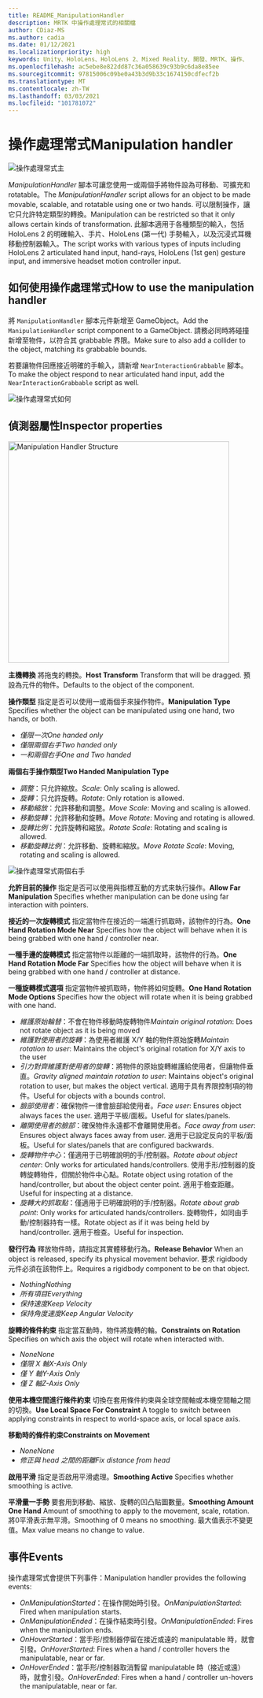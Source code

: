 ```yaml
---
title: README_ManipulationHandler
description: MRTK 中操作處理常式的相關檔
author: CDiaz-MS
ms.author: cadia
ms.date: 01/12/2021
ms.localizationpriority: high
keywords: Unity、HoloLens、HoloLens 2、Mixed Reality、開發、MRTK、操作、
ms.openlocfilehash: ac5ebe8e822dd87c36a058639c93b9c6da8e85ee
ms.sourcegitcommit: 97815006c09be0a43b3d9b33c1674150cdfecf2b
ms.translationtype: MT
ms.contentlocale: zh-TW
ms.lasthandoff: 03/03/2021
ms.locfileid: "101781072"
---
```

# <a name="manipulation-handler"></a><span data-ttu-id="65544-104">操作處理常式</span><span class="sxs-lookup"><span data-stu-id="65544-104">Manipulation handler</span></span>

![操作處理常式主](Images/ManipulationHandler/MRTK_Manipulation_Main.png)

<span data-ttu-id="65544-106">*ManipulationHandler* 腳本可讓您使用一或兩個手將物件設為可移動、可擴充和 rotatable。</span><span class="sxs-lookup"><span data-stu-id="65544-106">The *ManipulationHandler* script allows for an object to be made movable, scalable, and rotatable using one or two hands.</span></span> <span data-ttu-id="65544-107">可以限制操作，讓它只允許特定類型的轉換。</span><span class="sxs-lookup"><span data-stu-id="65544-107">Manipulation can be restricted so that it only allows certain kinds of transformation.</span></span> <span data-ttu-id="65544-108">此腳本適用于各種類型的輸入，包括 HoloLens 2 的明確輸入、手片、HoloLens (第一代) 手勢輸入，以及沉浸式耳機移動控制器輸入。</span><span class="sxs-lookup"><span data-stu-id="65544-108">The script works with various types of inputs including HoloLens 2 articulated hand input, hand-rays, HoloLens (1st gen) gesture input, and immersive headset motion controller input.</span></span>

## <a name="how-to-use-the-manipulation-handler"></a><span data-ttu-id="65544-109">如何使用操作處理常式</span><span class="sxs-lookup"><span data-stu-id="65544-109">How to use the manipulation handler</span></span>

<span data-ttu-id="65544-110">將 `ManipulationHandler` 腳本元件新增至 GameObject。</span><span class="sxs-lookup"><span data-stu-id="65544-110">Add the `ManipulationHandler` script component to a GameObject.</span></span> <span data-ttu-id="65544-111">請務必同時將碰撞新增至物件，以符合其 grabbable 界限。</span><span class="sxs-lookup"><span data-stu-id="65544-111">Make sure to also add a collider to the object, matching its grabbable bounds.</span></span>

<span data-ttu-id="65544-112">若要讓物件回應接近明確的手輸入，請新增 `NearInteractionGrabbable` 腳本。</span><span class="sxs-lookup"><span data-stu-id="65544-112">To make the object respond to near articulated hand input, add the `NearInteractionGrabbable` script as well.</span></span>

![操作處理常式如何](Images/ManipulationHandler/MRTK_ManipulationHandler_Howto.png)

## <a name="inspector-properties"></a><span data-ttu-id="65544-114">偵測器屬性</span><span class="sxs-lookup"><span data-stu-id="65544-114">Inspector properties</span></span>

<img src="Images/ManipulationHandler/MRTK_ManipulationHandler_Structure.png" width="450" alt="Manipulation Handler Structure">

<span data-ttu-id="65544-115">**主機轉換** 將拖曳的轉換。</span><span class="sxs-lookup"><span data-stu-id="65544-115">**Host Transform** Transform that will be dragged.</span></span> <span data-ttu-id="65544-116">預設為元件的物件。</span><span class="sxs-lookup"><span data-stu-id="65544-116">Defaults to the object of the component.</span></span>

<span data-ttu-id="65544-117">**操作類型** 指定是否可以使用一或兩個手來操作物件。</span><span class="sxs-lookup"><span data-stu-id="65544-117">**Manipulation Type** Specifies whether the object can be manipulated using one hand, two hands, or both.</span></span>

* <span data-ttu-id="65544-118">*僅限一次*</span><span class="sxs-lookup"><span data-stu-id="65544-118">*One handed only*</span></span>
* <span data-ttu-id="65544-119">*僅限兩個右手*</span><span class="sxs-lookup"><span data-stu-id="65544-119">*Two handed only*</span></span>
* <span data-ttu-id="65544-120">*一和兩個右手*</span><span class="sxs-lookup"><span data-stu-id="65544-120">*One and Two handed*</span></span>

<span data-ttu-id="65544-121">**兩個右手操作類型**</span><span class="sxs-lookup"><span data-stu-id="65544-121">**Two Handed Manipulation Type**</span></span>

* <span data-ttu-id="65544-122">*調整*：只允許縮放。</span><span class="sxs-lookup"><span data-stu-id="65544-122">*Scale*: Only scaling is allowed.</span></span>
* <span data-ttu-id="65544-123">*旋轉*：只允許旋轉。</span><span class="sxs-lookup"><span data-stu-id="65544-123">*Rotate*: Only rotation is allowed.</span></span>
* <span data-ttu-id="65544-124">*移動縮放*：允許移動和調整。</span><span class="sxs-lookup"><span data-stu-id="65544-124">*Move Scale*: Moving and scaling is allowed.</span></span>
* <span data-ttu-id="65544-125">*移動旋轉*：允許移動和旋轉。</span><span class="sxs-lookup"><span data-stu-id="65544-125">*Move Rotate*: Moving and rotating is allowed.</span></span>
* <span data-ttu-id="65544-126">*旋轉比例*：允許旋轉和縮放。</span><span class="sxs-lookup"><span data-stu-id="65544-126">*Rotate Scale*: Rotating and scaling is allowed.</span></span>
* <span data-ttu-id="65544-127">*移動旋轉比例*：允許移動、旋轉和縮放。</span><span class="sxs-lookup"><span data-stu-id="65544-127">*Move Rotate Scale*: Moving, rotating and scaling is allowed.</span></span>

![操作處理常式兩個右手](Images/ManipulationHandler/MRTK_ManipulationHandler_TwoHanded.jpg)

<span data-ttu-id="65544-129">**允許目前的操作** 指定是否可以使用與指標互動的方式來執行操作。</span><span class="sxs-lookup"><span data-stu-id="65544-129">**Allow Far Manipulation** Specifies whether manipulation can be done using far interaction with pointers.</span></span>

<span data-ttu-id="65544-130">**接近的一次旋轉模式** 指定當物件在接近的一端進行抓取時，該物件的行為。</span><span class="sxs-lookup"><span data-stu-id="65544-130">**One Hand Rotation Mode Near** Specifies how the object will behave when it is being grabbed with one hand / controller near.</span></span>

<span data-ttu-id="65544-131">**一種手邊的旋轉模式** 指定當物件以距離的一端抓取時，該物件的行為。</span><span class="sxs-lookup"><span data-stu-id="65544-131">**One Hand Rotation Mode Far** Specifies how the object will behave when it is being grabbed with one hand / controller at distance.</span></span>

<span data-ttu-id="65544-132">**一種旋轉模式選項** 指定當物件被抓取時，物件將如何旋轉。</span><span class="sxs-lookup"><span data-stu-id="65544-132">**One Hand Rotation Mode Options** Specifies how the object will rotate when it is being grabbed with one hand.</span></span>

* <span data-ttu-id="65544-133">*維護原始輪替*：不會在物件移動時旋轉物件</span><span class="sxs-lookup"><span data-stu-id="65544-133">*Maintain original rotation*: Does not rotate object as it is being moved</span></span>
* <span data-ttu-id="65544-134">*維護對使用者的旋轉*：為使用者維護 X/Y 軸的物件原始旋轉</span><span class="sxs-lookup"><span data-stu-id="65544-134">*Maintain rotation to user*: Maintains the object's original rotation for X/Y axis to the user</span></span>
* <span data-ttu-id="65544-135">*引力對齊維護對使用者的旋轉*：將物件的原始旋轉維護給使用者，但讓物件垂直。</span><span class="sxs-lookup"><span data-stu-id="65544-135">*Gravity aligned maintain rotation to user*: Maintains object's original rotation to user, but makes the object vertical.</span></span> <span data-ttu-id="65544-136">適用于具有界限控制項的物件。</span><span class="sxs-lookup"><span data-stu-id="65544-136">Useful for objects with a bounds control.</span></span>
* <span data-ttu-id="65544-137">*臉部使用者*：確保物件一律會臉部給使用者。</span><span class="sxs-lookup"><span data-stu-id="65544-137">*Face user*: Ensures object always faces the user.</span></span> <span data-ttu-id="65544-138">適用于平板/面板。</span><span class="sxs-lookup"><span data-stu-id="65544-138">Useful for slates/panels.</span></span>
* <span data-ttu-id="65544-139">*離開使用者的臉部*：確保物件永遠都不會離開使用者。</span><span class="sxs-lookup"><span data-stu-id="65544-139">*Face away from user*: Ensures object always faces away from user.</span></span> <span data-ttu-id="65544-140">適用于已設定反向的平板/面板。</span><span class="sxs-lookup"><span data-stu-id="65544-140">Useful for slates/panels that are configured backwards.</span></span>
* <span data-ttu-id="65544-141">*旋轉物件中心*：僅適用于已明確說明的手/控制器。</span><span class="sxs-lookup"><span data-stu-id="65544-141">*Rotate about object center*:  Only works for articulated hands/controllers.</span></span> <span data-ttu-id="65544-142">使用手形/控制器的旋轉旋轉物件，但關於物件中心點。</span><span class="sxs-lookup"><span data-stu-id="65544-142">Rotate object using rotation of the hand/controller, but about the object center point.</span></span> <span data-ttu-id="65544-143">適用于檢查距離。</span><span class="sxs-lookup"><span data-stu-id="65544-143">Useful for inspecting at a distance.</span></span>
* <span data-ttu-id="65544-144">*旋轉大約抓取點*：僅適用于已明確說明的手/控制器。</span><span class="sxs-lookup"><span data-stu-id="65544-144">*Rotate about grab point*:  Only works for articulated hands/controllers.</span></span> <span data-ttu-id="65544-145">旋轉物件，如同由手動/控制器持有一樣。</span><span class="sxs-lookup"><span data-stu-id="65544-145">Rotate object as if it was being held by hand/controller.</span></span> <span data-ttu-id="65544-146">適用于檢查。</span><span class="sxs-lookup"><span data-stu-id="65544-146">Useful for inspection.</span></span>

<span data-ttu-id="65544-147">**發行行為** 釋放物件時，請指定其實體移動行為。</span><span class="sxs-lookup"><span data-stu-id="65544-147">**Release Behavior** When an object is released, specify its physical movement behavior.</span></span> <span data-ttu-id="65544-148">要求 rigidbody 元件必須在該物件上。</span><span class="sxs-lookup"><span data-stu-id="65544-148">Requires a rigidbody component to be on that object.</span></span>

* <span data-ttu-id="65544-149">*Nothing*</span><span class="sxs-lookup"><span data-stu-id="65544-149">*Nothing*</span></span>
* <span data-ttu-id="65544-150">*所有項目*</span><span class="sxs-lookup"><span data-stu-id="65544-150">*Everything*</span></span>
* <span data-ttu-id="65544-151">*保持速度*</span><span class="sxs-lookup"><span data-stu-id="65544-151">*Keep Velocity*</span></span>
* <span data-ttu-id="65544-152">*保持角度速度*</span><span class="sxs-lookup"><span data-stu-id="65544-152">*Keep Angular Velocity*</span></span>

<span data-ttu-id="65544-153">**旋轉的條件約束** 指定當互動時，物件將旋轉的軸。</span><span class="sxs-lookup"><span data-stu-id="65544-153">**Constraints on Rotation** Specifies on which axis the object will rotate when interacted with.</span></span>

* <span data-ttu-id="65544-154">*None*</span><span class="sxs-lookup"><span data-stu-id="65544-154">*None*</span></span>
* <span data-ttu-id="65544-155">*僅限 X 軸*</span><span class="sxs-lookup"><span data-stu-id="65544-155">*X-Axis Only*</span></span>
* <span data-ttu-id="65544-156">*僅 Y 軸*</span><span class="sxs-lookup"><span data-stu-id="65544-156">*Y-Axis Only*</span></span>
* <span data-ttu-id="65544-157">*僅 Z 軸*</span><span class="sxs-lookup"><span data-stu-id="65544-157">*Z-Axis Only*</span></span>

<span data-ttu-id="65544-158">**使用本機空間進行條件約束** 切換在套用條件約束與全球空間軸或本機空間軸之間的切換。</span><span class="sxs-lookup"><span data-stu-id="65544-158">**Use Local Space For Constraint** A toggle to switch between applying constraints in respect to world-space axis, or local space axis.</span></span>

<span data-ttu-id="65544-159">**移動時的條件約束**</span><span class="sxs-lookup"><span data-stu-id="65544-159">**Constraints on Movement**</span></span>

* <span data-ttu-id="65544-160">*None*</span><span class="sxs-lookup"><span data-stu-id="65544-160">*None*</span></span>
* <span data-ttu-id="65544-161">*修正與 head 之間的距離*</span><span class="sxs-lookup"><span data-stu-id="65544-161">*Fix distance from head*</span></span>

<span data-ttu-id="65544-162">**啟用平滑** 指定是否啟用平滑處理。</span><span class="sxs-lookup"><span data-stu-id="65544-162">**Smoothing Active** Specifies whether smoothing is active.</span></span>

<span data-ttu-id="65544-163">**平滑量一手勢** 要套用到移動、縮放、旋轉的凹凸貼圖數量。</span><span class="sxs-lookup"><span data-stu-id="65544-163">**Smoothing Amount One Hand** Amount of smoothing to apply to the movement, scale, rotation.</span></span> <span data-ttu-id="65544-164">將0平滑表示無平滑。</span><span class="sxs-lookup"><span data-stu-id="65544-164">Smoothing of 0 means no smoothing.</span></span> <span data-ttu-id="65544-165">最大值表示不變更值。</span><span class="sxs-lookup"><span data-stu-id="65544-165">Max value means no change to value.</span></span>

## <a name="events"></a><span data-ttu-id="65544-166">事件</span><span class="sxs-lookup"><span data-stu-id="65544-166">Events</span></span>

<span data-ttu-id="65544-167">操作處理常式會提供下列事件：</span><span class="sxs-lookup"><span data-stu-id="65544-167">Manipulation handler provides the following events:</span></span>

* <span data-ttu-id="65544-168">*OnManipulationStarted*：在操作開始時引發。</span><span class="sxs-lookup"><span data-stu-id="65544-168">*OnManipulationStarted*: Fired when manipulation starts.</span></span>
* <span data-ttu-id="65544-169">*OnManipulationEnded*：在操作結束時引發。</span><span class="sxs-lookup"><span data-stu-id="65544-169">*OnManipulationEnded*: Fires when the manipulation ends.</span></span>
* <span data-ttu-id="65544-170">*OnHoverStarted*：當手形/控制器停留在接近或遠的 manipulatable 時，就會引發。</span><span class="sxs-lookup"><span data-stu-id="65544-170">*OnHoverStarted*: Fires when a hand / controller hovers the manipulatable, near or far.</span></span>
* <span data-ttu-id="65544-171">*OnHoverEnded*：當手形/控制器取消暫留 manipulatable 時（接近或遠）時，就會引發。</span><span class="sxs-lookup"><span data-stu-id="65544-171">*OnHoverEnded*: Fires when a hand / controller un-hovers the manipulatable, near or far.</span></span>
